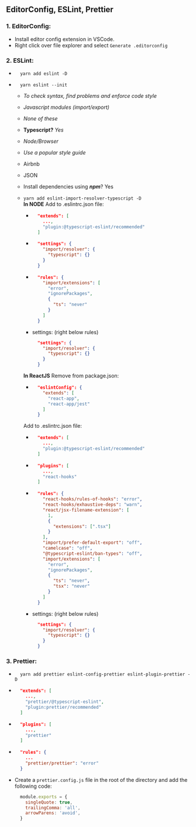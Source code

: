 ## EditorConfig, ESLint, Prettier

### 1. EditorConfig:
  - Install editor config extension in VSCode.
  - Right click over file explorer and select ```Generate .editorconfig```

### 2. ESLint:
  - ```shell 
      yarn add eslint -D
    ```

  - ```shell 
      yarn eslint --init
    ```
    - *To check syntax, find problems and enforce code style*
    - *Javascript modules (import/export)*
    - *None of these*
    - **Typescript?** *Yes*
    - *Node/Browser*
    - *Use a popular style guide*
    - Airbnb
    - JSON
    - Install dependencies using ***npm***? Yes
    - ```yarn add eslint-import-resolver-typescript -D```
      <br />
      **In NODE**
      Add to .eslintrc.json file:
        - ```json
            "extends": [
              ...,
              "plugin:@typescript-eslint/recommended"
            ]
          ```
        - ```json
            "settings": {
              "import/resolver": {
                "typescript": {}
              }
            }
          ```
        - ```json
            "rules": {
              "import/extensions": [
                "error",
                "ignorePackages",
                {
                  "ts": "never"
                }
              ]
            }
          ```
        - settings: (right below rules)
          ```json
            "settings": {
              "import/resolver": {
                "typescript": {}
              }
            }
          ```
        
      **In ReactJS**
      Remove from package.json:
        - ```json
            "eslintConfig": {
              "extends": [
                "react-app",
                "react-app/jest"
              ]
            }
          ```

      Add to .eslintrc.json file:
        - ```json 
            "extends": [
              ...,
              "plugin:@typescript-eslint/recommended"
            ]
          ```
        - ```json 
            "plugins": [
              ...,
              "react-hooks"
            ]
          ```
        - ```json
            "rules": {
              "react-hooks/rules-of-hooks": "error",
              "react-hooks/exhaustive-deps": "warn",
              "react/jsx-filename-extension": [
                1, 
                { 
                  "extensions": [".tsx"] 
                }
              ],
              "import/prefer-default-export": "off",
              "camelcase": "off",
              "@typescript-eslint/ban-types": "off",
              "import/extensions": [
                "error",
                "ignorePackages",
                {
                  "ts": "never",
                  "tsx": "never"
                }
              ]
            }
          ```
        - settings: (right below rules)
          ```json
            "settings": {
              "import/resolver": {
                "typescript": {}
              }
            }
          ```

### 3. Prettier:
  - ```shell
      yarn add prettier eslint-config-prettier eslint-plugin-prettier -D
    ```
  - ```json 
      "extends": [
        ...,
        "prettier/@typescript-eslint",
        "plugin:prettier/recommended"
      ]
    ```
  - ```json 
      "plugins": [
        ...,
        "prettier"
      ]
    ```
  - ```json
      "rules": {
        ...
        "prettier/prettier": "error"
      }
    ```

  - Create a ```prettier.config.js``` file in the root of the directory and add the following code:
    ```js
      module.exports = {
        singleQuote: true, 
        trailingComma: 'all',
        arrowParens: 'avoid',
      }
    ```
